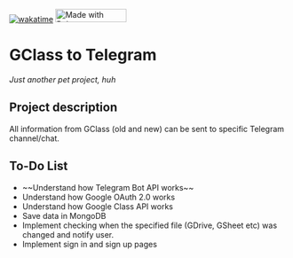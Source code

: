 <a href="https://wakatime.com/badge/user/1f9cacfc-ddef-4799-9aea-6a28cfc53364/project/ae75de9f-06f1-44a6-b546-2dee67339675"><img src="https://wakatime.com/badge/user/1f9cacfc-ddef-4799-9aea-6a28cfc53364/project/ae75de9f-06f1-44a6-b546-2dee67339675.svg" alt="wakatime"></a>
<a href="https://bulma.io"><img src="https://bulma.io/images/made-with-bulma.png" alt="Made with Bulma" width="128" height="24"></a><space><space>


<h1>GClass to Telegram</h1>
    <i>Just another pet project, huh</i>
<h2>Project description</h2>
    All information from GClass (old and new) can be sent to specific Telegram channel/chat. 

<h2>To-Do List</h2>
<ul>
    <li>~~Understand how Telegram Bot API works~~</li>
    <li>Understand how Google OAuth 2.0 works</li>
    <li>Understand how Google Class API works</li>
    <li>Save data in MongoDB</li>
    <li>Implement checking when the specified file (GDrive, GSheet etc) was changed and notify user.</li>
    <li>Implement sign in and sign up pages</li>
</ul>
